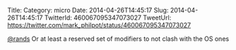 Title: 
Category: micro
Date: 2014-04-26T14:45:17
Slug: 2014-04-26T14:45:17
TwitterId: 460067095347073027
TweetUrl: https://twitter.com/mark_philpot/status/460067095347073027

[@rands](https://twitter.com/rands) Or at least a reserved set of modifiers to not clash with the OS ones